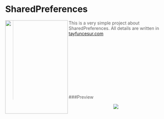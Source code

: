 # SharedPreferences

<img src="http://www.tayfuncesur.com/files/avatar.png" width="200" height="300" align="left" />

> This is a very simple project about SharedPreferences. All details are written in  [tayfuncesur.com](http://www.tayfuncesur.com/SharedPreferences.php)
<br><br><br>
<br><br><br><br><br><br><br><br><br>
###Preview
<p align="center">
<img src="http://www.tayfuncesur.com/files/sharedprefs.gif"/>
</p>
